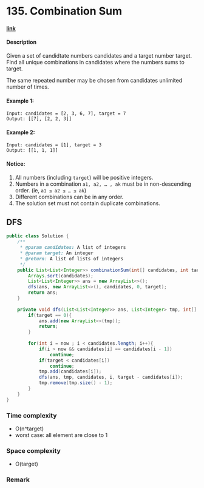 # 135. Combination Sum

#### [link](https://leetcode.com/problems/XXX/description/)

#### Description
Given a set of candidtate numbers candidates and a target number target. Find all unique combinations in candidates where the numbers sums to target.

The same repeated number may be chosen from candidates unlimited number of times.

#### Example 1:
```
Input: candidates = [2, 3, 6, 7], target = 7
Output: [[7], [2, 2, 3]]
```
#### Example 2:
```
Input: candidates = [1], target = 3
Output: [[1, 1, 1]]
```

#### Notice:
1. All numbers (including `target`) will be positive integers.
2. Numbers in a combination `a1, a2, … , ak` must be in non-descending order. (ie, `a1 ≤ a2 ≤ … ≤ ak`)
3. Different combinations can be in any order.
4. The solution set must not contain duplicate combinations.

## DFS
```java
public class Solution {
    /**
     * @param candidates: A list of integers
     * @param target: An integer
     * @return: A list of lists of integers
     */
    public List<List<Integer>> combinationSum(int[] candidates, int target) {
        Arrays.sort(candidates);
        List<List<Integer>> ans = new ArrayList<>();
        dfs(ans, new ArrayList<>(), candidates, 0, target);
        return ans;
    }
    
    private void dfs(List<List<Integer>> ans, List<Integer> tmp, int[] candidates, int now, int target){
        if(target == 0){
            ans.add(new ArrayList<>(tmp));
            return;
        }
        
        for(int i = now ; i < candidates.length; i++){
            if(i > now && candidates[i] == candidates[i - 1])
                continue;
            if(target < candidates[i])
                continue;
            tmp.add(candidates[i]);
            dfs(ans, tmp, candidates, i, target - candidates[i]);
            tmp.remove(tmp.size() - 1);
        }
    }
}
```
### Time complexity
* O(n^target)
* worst case: all element are close to 1
### Space complexity
* O(target)
### Remark